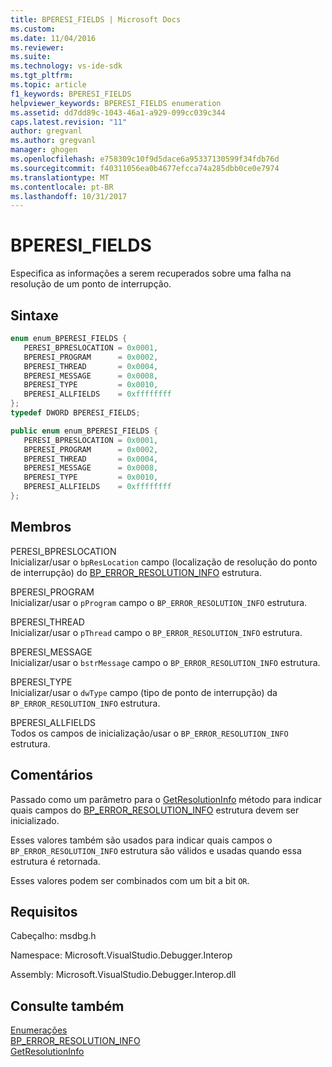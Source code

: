 ```yaml
---
title: BPERESI_FIELDS | Microsoft Docs
ms.custom: 
ms.date: 11/04/2016
ms.reviewer: 
ms.suite: 
ms.technology: vs-ide-sdk
ms.tgt_pltfrm: 
ms.topic: article
f1_keywords: BPERESI_FIELDS
helpviewer_keywords: BPERESI_FIELDS enumeration
ms.assetid: dd7dd89c-1043-46a1-a929-099cc039c344
caps.latest.revision: "11"
author: gregvanl
ms.author: gregvanl
manager: ghogen
ms.openlocfilehash: e758309c10f9d5dace6a95337130599f34fdb76d
ms.sourcegitcommit: f40311056ea0b4677efcca74a285dbb0ce0e7974
ms.translationtype: MT
ms.contentlocale: pt-BR
ms.lasthandoff: 10/31/2017
---
```

# <a name="bperesifields"></a>BPERESI_FIELDS
Especifica as informações a serem recuperados sobre uma falha na resolução de um ponto de interrupção.  
  
## <a name="syntax"></a>Sintaxe  
  
```cpp  
enum enum_BPERESI_FIELDS {   
   PERESI_BPRESLOCATION = 0x0001,  
   BPERESI_PROGRAM      = 0x0002,  
   BPERESI_THREAD       = 0x0004,  
   BPERESI_MESSAGE      = 0x0008,  
   BPERESI_TYPE         = 0x0010,  
   BPERESI_ALLFIELDS    = 0xffffffff  
};  
typedef DWORD BPERESI_FIELDS;  
```  
  
```csharp  
public enum enum_BPERESI_FIELDS {   
   PERESI_BPRESLOCATION = 0x0001,  
   BPERESI_PROGRAM      = 0x0002,  
   BPERESI_THREAD       = 0x0004,  
   BPERESI_MESSAGE      = 0x0008,  
   BPERESI_TYPE         = 0x0010,  
   BPERESI_ALLFIELDS    = 0xffffffff  
};  
```  
  
## <a name="members"></a>Membros  
 PERESI_BPRESLOCATION  
 Inicializar/usar o `bpResLocation` campo (localização de resolução do ponto de interrupção) do [BP_ERROR_RESOLUTION_INFO](../../../extensibility/debugger/reference/bp-error-resolution-info.md) estrutura.  
  
 BPERESI_PROGRAM  
 Inicializar/usar o `pProgram` campo o `BP_ERROR_RESOLUTION_INFO` estrutura.  
  
 BPERESI_THREAD  
 Inicializar/usar o `pThread` campo o `BP_ERROR_RESOLUTION_INFO` estrutura.  
  
 BPERESI_MESSAGE  
 Inicializar/usar o `bstrMessage` campo o `BP_ERROR_RESOLUTION_INFO` estrutura.  
  
 BPERESI_TYPE  
 Inicializar/usar o `dwType` campo (tipo de ponto de interrupção) da `BP_ERROR_RESOLUTION_INFO` estrutura.  
  
 BPERESI_ALLFIELDS  
 Todos os campos de inicialização/usar o `BP_ERROR_RESOLUTION_INFO` estrutura.  
  
## <a name="remarks"></a>Comentários  
 Passado como um parâmetro para o [GetResolutionInfo](../../../extensibility/debugger/reference/idebugerrorbreakpointresolution2-getresolutioninfo.md) método para indicar quais campos do [BP_ERROR_RESOLUTION_INFO](../../../extensibility/debugger/reference/bp-error-resolution-info.md) estrutura devem ser inicializado.  
  
 Esses valores também são usados para indicar quais campos o `BP_ERROR_RESOLUTION_INFO` estrutura são válidos e usadas quando essa estrutura é retornada.  
  
 Esses valores podem ser combinados com um bit a bit `OR`.  
  
## <a name="requirements"></a>Requisitos  
 Cabeçalho: msdbg.h  
  
 Namespace: Microsoft.VisualStudio.Debugger.Interop  
  
 Assembly: Microsoft.VisualStudio.Debugger.Interop.dll  
  
## <a name="see-also"></a>Consulte também  
 [Enumerações](../../../extensibility/debugger/reference/enumerations-visual-studio-debugging.md)   
 [BP_ERROR_RESOLUTION_INFO](../../../extensibility/debugger/reference/bp-error-resolution-info.md)   
 [GetResolutionInfo](../../../extensibility/debugger/reference/idebugerrorbreakpointresolution2-getresolutioninfo.md)